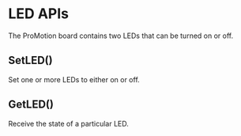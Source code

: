 # LED APIs

The ProMotion board contains two LEDs that can be turned on or off.

## SetLED()

Set one or more LEDs to either on or off.

## GetLED()

Receive the state of a particular LED.
